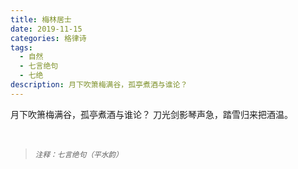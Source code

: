 ```yaml
---
title: 梅林居士
date: 2019-11-15
categories: 格律诗
tags:
  - 自然
  - 七言绝句
  - 七绝
description: 月下吹箫梅满谷，孤亭煮酒与谁论？
---
```


月下吹箫梅满谷，孤亭煮酒与谁论？
刀光剑影琴声急，踏雪归来把酒温。

<br/>
<blockquote>
<p><small><i>注释：七言绝句（平水韵）</i></small></p>
</blockquote>